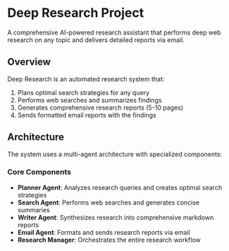 # Deep Research Project

A comprehensive AI-powered research assistant that performs deep web research on any topic and delivers detailed reports via email.

## Overview

Deep Research is an automated research system that:
1. Plans optimal search strategies for any query
2. Performs web searches and summarizes findings
3. Generates comprehensive research reports (5-10 pages)
4. Sends formatted email reports with the findings

## Architecture

The system uses a multi-agent architecture with specialized components:

### Core Components

- **Planner Agent**: Analyzes research queries and creates optimal search strategies
- **Search Agent**: Performs web searches and generates concise summaries
- **Writer Agent**: Synthesizes research into comprehensive markdown reports
- **Email Agent**: Formats and sends research reports via email
- **Research Manager**: Orchestrates the entire research workflow

